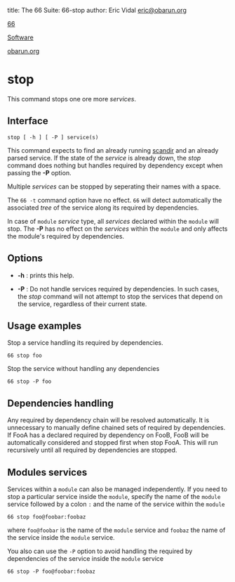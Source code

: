 title: The 66 Suite: 66-stop
author: Eric Vidal <eric@obarun.org>

[66](index.html)

[Software](https://web.obarun.org/software)

[obarun.org](https://web.obarun.org)

# stop

This command stops one ore more *services*.

## Interface

```
stop [ -h ] [ -P ] service(s)
```

This command expects to find an already running [scandir](scandir.html) and an already parsed service. If the state of the *service* is already down, the *stop* command does nothing but handles required by dependency except when passing the **-P** option.

Multiple *services* can be stopped by seperating their names with a space.

The `66 -t` command option have no effect. `66` will detect automatically the associated *tree* of the service along its required by dependencies.

In case of `module` *service* type, all *services* declared within the `module` will stop. The **-P** has no effect on the *services* within the `module` and only affects the module's required by dependencies.

## Options

- **-h** : prints this help.

- **-P** : Do not handle services required by dependencies. In such cases, the *stop* command will not attempt to stop the services that depend on the service, regardless of their current state.

## Usage examples

Stop a service handling its required by dependencies.
```
66 stop foo
```

Stop the service without handling any dependencies
```
66 stop -P foo
```

## Dependencies handling

Any required by dependency chain will be resolved automatically. It is unnecessary to manually define chained sets of required by dependencies. If FooA has a declared required by dependency on FooB, FooB will be automatically considered and stopped first when stop FooA. This will run recursively until all required by dependencies are stopped.

## Modules services

Services within a `module` can also be managed independently. If you need to stop a particular service inside the `module`, specify the name of the `module` service followed by a colon `:` and the name of the service within the `module`

```
66 stop foo@foobar:foobaz
```

where `foo@foobar` is the name of the `module` service and `foobaz` the name of the service inside the `module` service.

You also can use the `-P` option to avoid handling the required by dependencies of the service inside the `module` service

```
66 stop -P foo@foobar:foobaz
```